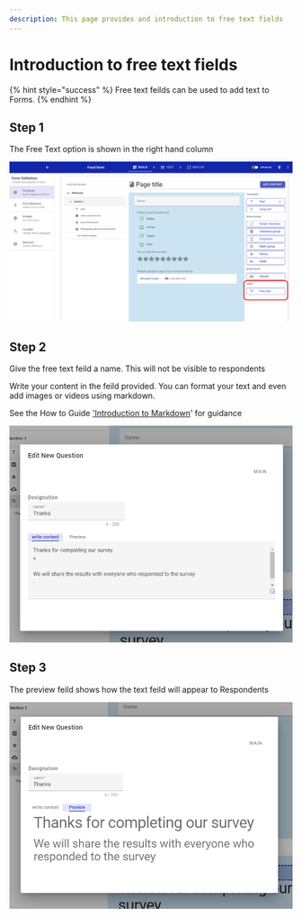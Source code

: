 ```yaml
---
description: This page provides and introduction to free text fields
---
```


# Introduction to free text fields

{% hint style="success" %}
Free text feilds can be used to add text to Forms.
{% endhint %}

## Step 1

The Free Text option is shown in the right hand column

![](<../../../../.gitbook/assets/image (328) (1).png>)

## Step 2

Give the free text feild a name. This will not be visible to respondents

Write your content in the feild provided. You can format your text and even add images or videos using markdown.

See the How to Guide ['Introduction to Markdown](../introduction-to-markdown.md)' for guidance

![](<../../../../.gitbook/assets/image (317) (1).png>)

## Step 3

The preview feild shows how the text feild will appear to Respondents

![](<../../../../.gitbook/assets/image (311) (1).png>)
